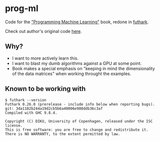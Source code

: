 # prog-ml

Code for the ["Programming Machine Learning"](https://pragprog.com/titles/pplearn/programming-machine-learning/) book, redone in [futhark](https://futhark-lang.org/).

Check out author's original code [here](https://github.com/nusco/progml-code).

## Why?

- I want to more actively learn this.
- I want to blast my dumb algorithms against a GPU at some point.
- Book makes a special emphasis on "keeping in mind the dimensionality of the data matrices" when working throught the examples.

## Known to be working with

``` shellsession
$ futhark --version
Futhark 0.26.0 (prerelease - include info below when reporting bugs).
git: 3da1182b244a19d2cb5b6a40006e980ddb36c3af
Compiled with GHC 9.8.4.

Copyright (C) DIKU, University of Copenhagen, released under the ISC license.
This is free software: you are free to change and redistribute it.
There is NO WARRANTY, to the extent permitted by law.
```
